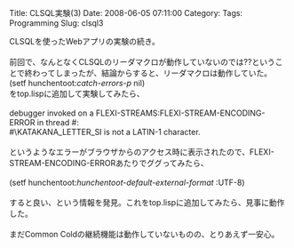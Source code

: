Title: CLSQL実験(3)
Date: 2008-06-05 07:11:00
Category: 
Tags: Programming
Slug: clsql3

CLSQLを使ったWebアプリの実験の続き。<br /><br />前回で、なんとなくCLSQLのリーダマクロが動作していないのでは??ということで終わってしまったが、結論からすると、リーダマクロは動作していた。<br />(setf hunchentoot:*catch-errors-p* nil)<br />をtop.lispに追加して実験してみたら、<br /><br />debugger invoked on a FLEXI-STREAMS:FLEXI-STREAM-ENCODING-ERROR in thread #<thread>:<br />#\KATAKANA_LETTER_SI is not a LATIN-1 character.<br /><br />というようなエラーがブラウザからのアクセス時に表示されたので、FLEXI-STREAM-ENCODING-ERRORあたりでググってみたら、<br /><br />(setf hunchentoot:*hunchentoot-default-external-format* :UTF-8)<br /><br />すると良い、という情報を発見。これをtop.lispに追加してみたら、見事に動作した。<br /><br />まだCommon Coldの継続機能は動作していないものの、とりあえず一安心。<br /><br /></thread>
